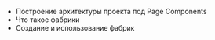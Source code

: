 - Построение архитектуры проекта под Page Components
- Что такое фабрики
- Создание и использование фабрик